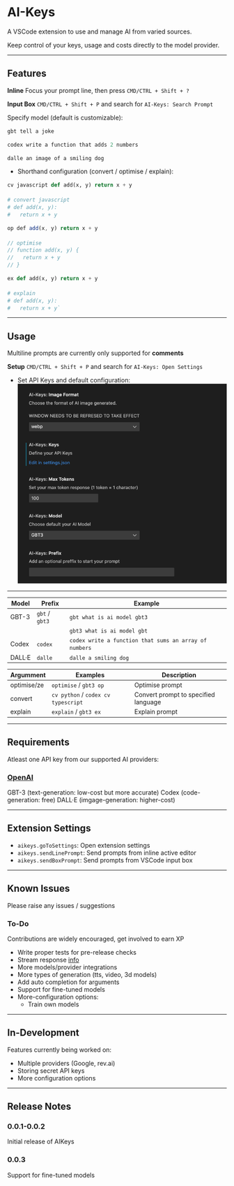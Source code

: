 # AI-Keys

A VSCode extension to use and manage AI from varied sources.

Keep control of your keys, usage and costs directly to the model provider.

---

## Features

**Inline**
Focus your prompt line, then press `CMD/CTRL + Shift + ?`

**Input Box**
`CMD/CTRL + Shift + P` and search for `AI-Keys: Search Prompt`

Specify model (default is customizable):

```python
gbt tell a joke
```

```python
codex write a function that adds 2 numbers
```

```python
dalle an image of a smiling dog
```

- Shorthand configuration (convert / optimise / explain):

```python
cv javascript def add(x, y) return x + y

# convert javascript 
# def add(x, y):
#   return x + y
```

```typescript
op def add(x, y) return x + y

// optimise
// function add(x, y) {
//   return x + y
// }
```

```python
ex def add(x, y) return x + y

# explain
# def add(x, y):
#   return x + y`
```

---

## Usage

Multiline prompts are currently only supported for **comments**

**Setup**
`CMD/CTRL + Shift + P` and search for `AI-Keys: Open Settings`

- Set API Keys and default configuration:
![AI-Keys Settings](https://github.com/tomcodedthis/AI-Keys/blob/main/images/aikeys-settings.png?raw=true)

---

| Model  | Prefix | Example |
| ------ | ------ | ------- |
| GBT-3  | `gbt` / `gbt3` | `gbt what is ai model gbt3` |
| | | `gbt3 what is ai model gbt` |
| Codex  | `codex` | `codex write a function that sums an array of numbers` |
| DALL·E | `dalle` | `dalle a smiling dog` |

| Argumment | Examples | Description
| ---------- | ----------- | -------- |
| optimise/ze | `optimise` / `gbt3 op` | Optimise prompt |
| convert | `cv python` / `codex cv typescript` | Convert prompt to specified language |
| explain | `explain` / `gbt3 ex` | Explain prompt |
---

## Requirements

Atleast one API key from our supported AI providers:

### [OpenAI](https://platform.openai.com/account/api-keys)

GBT-3 (text-generation: low-cost but more accurate)
Codex (code-generation: free)
DALL·E (imgage-generation: higher-cost)

---

## Extension Settings

- `aikeys.goToSettings`: Open extension settings
- `aikeys.sendLinePrompt`: Send prompts from inline active editor
- `aikeys.sendBoxPrompt`: Send prompts from VSCode input box

---

## Known Issues

Please raise any issues / suggestions

### To-Do

Contributions are widely encouraged, get involved to earn XP

- Write proper tests for pre-release checks
- Stream response [info](https://github.com/openai/openai-node/issues/18)
- More models/provider integrations
- More types of generation (tts, video, 3d models)
- Add auto completion for arguments
- Support for fine-tuned models
- More-configuration options:
  - Train own models

---

## In-Development

Features currently being worked on:

- Multiple providers (Google, rev.ai)
- Storing secret API keys
- More configuration options

---

## Release Notes

### 0.0.1-0.0.2

Initial release of AIKeys

### 0.0.3

Support for fine-tuned models
